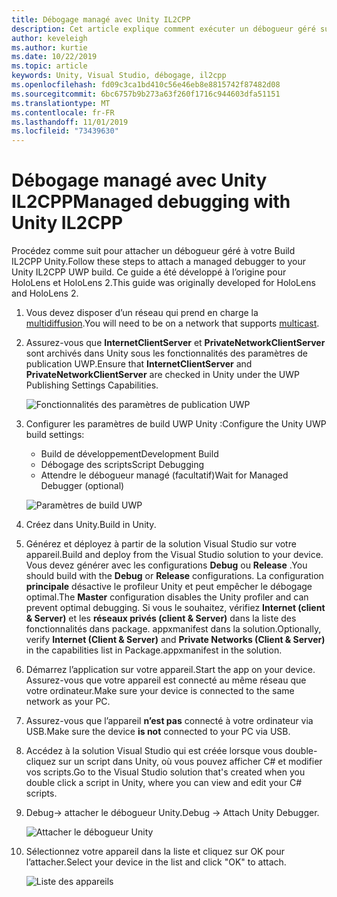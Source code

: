```yaml
---
title: Débogage managé avec Unity IL2CPP
description: Cet article explique comment exécuter un débogueur géré sur votre projet UWP IL2CPP Unity.
author: keveleigh
ms.author: kurtie
ms.date: 10/22/2019
ms.topic: article
keywords: Unity, Visual Studio, débogage, il2cpp
ms.openlocfilehash: fd09c3ca1bd410c56e46eb8e8815742f87482d08
ms.sourcegitcommit: 6bc6757b9b273a63f260f1716c944603dfa51151
ms.translationtype: MT
ms.contentlocale: fr-FR
ms.lasthandoff: 11/01/2019
ms.locfileid: "73439630"
---
```

# <a name="managed-debugging-with-unity-il2cpp"></a><span data-ttu-id="08b50-104">Débogage managé avec Unity IL2CPP</span><span class="sxs-lookup"><span data-stu-id="08b50-104">Managed debugging with Unity IL2CPP</span></span>

<span data-ttu-id="08b50-105">Procédez comme suit pour attacher un débogueur géré à votre Build IL2CPP Unity.</span><span class="sxs-lookup"><span data-stu-id="08b50-105">Follow these steps to attach a managed debugger to your Unity IL2CPP UWP build.</span></span> <span data-ttu-id="08b50-106">Ce guide a été développé à l’origine pour HoloLens et HoloLens 2.</span><span class="sxs-lookup"><span data-stu-id="08b50-106">This guide was originally developed for HoloLens and HoloLens 2.</span></span>

1. <span data-ttu-id="08b50-107">Vous devez disposer d’un réseau qui prend en charge la [multidiffusion](https://en.wikipedia.org/wiki/Multicast).</span><span class="sxs-lookup"><span data-stu-id="08b50-107">You will need to be on a network that supports [multicast](https://en.wikipedia.org/wiki/Multicast).</span></span>
1. <span data-ttu-id="08b50-108">Assurez-vous que **InternetClientServer** et **PrivateNetworkClientServer** sont archivés dans Unity sous les fonctionnalités des paramètres de publication UWP.</span><span class="sxs-lookup"><span data-stu-id="08b50-108">Ensure that **InternetClientServer** and **PrivateNetworkClientServer** are checked in Unity under the UWP Publishing Settings Capabilities.</span></span>

    ![Fonctionnalités des paramètres de publication UWP](images/il2cpp-debugging-capabilities.png)

1. <span data-ttu-id="08b50-110">Configurer les paramètres de build UWP Unity :</span><span class="sxs-lookup"><span data-stu-id="08b50-110">Configure the Unity UWP build settings:</span></span>
    - <span data-ttu-id="08b50-111">Build de développement</span><span class="sxs-lookup"><span data-stu-id="08b50-111">Development Build</span></span>
    - <span data-ttu-id="08b50-112">Débogage des scripts</span><span class="sxs-lookup"><span data-stu-id="08b50-112">Script Debugging</span></span>
    - <span data-ttu-id="08b50-113">Attendre le débogueur managé (facultatif)</span><span class="sxs-lookup"><span data-stu-id="08b50-113">Wait for Managed Debugger (optional)</span></span>

    ![Paramètres de build UWP](images/il2cpp-debugging-build.png)

1. <span data-ttu-id="08b50-115">Créez dans Unity.</span><span class="sxs-lookup"><span data-stu-id="08b50-115">Build in Unity.</span></span>
1. <span data-ttu-id="08b50-116">Générez et déployez à partir de la solution Visual Studio sur votre appareil.</span><span class="sxs-lookup"><span data-stu-id="08b50-116">Build and deploy from the Visual Studio solution to your device.</span></span> <span data-ttu-id="08b50-117">Vous devez générer avec les configurations **Debug** ou **Release** .</span><span class="sxs-lookup"><span data-stu-id="08b50-117">You should build with the **Debug** or **Release** configurations.</span></span> <span data-ttu-id="08b50-118">La configuration **principale** désactive le profileur Unity et peut empêcher le débogage optimal.</span><span class="sxs-lookup"><span data-stu-id="08b50-118">The **Master** configuration disables the Unity profiler and can prevent optimal debugging.</span></span> <span data-ttu-id="08b50-119">Si vous le souhaitez, vérifiez **Internet (client & Server)** et les **réseaux privés (client & Server)** dans la liste des fonctionnalités dans package. appxmanifest dans la solution.</span><span class="sxs-lookup"><span data-stu-id="08b50-119">Optionally, verify **Internet (Client & Server)** and **Private Networks (Client & Server)** in the capabilities list in Package.appxmanifest in the solution.</span></span>
1. <span data-ttu-id="08b50-120">Démarrez l’application sur votre appareil.</span><span class="sxs-lookup"><span data-stu-id="08b50-120">Start the app on your device.</span></span> <span data-ttu-id="08b50-121">Assurez-vous que votre appareil est connecté au même réseau que votre ordinateur.</span><span class="sxs-lookup"><span data-stu-id="08b50-121">Make sure your device is connected to the same network as your PC.</span></span>
1. <span data-ttu-id="08b50-122">Assurez-vous que l’appareil **n’est pas** connecté à votre ordinateur via USB.</span><span class="sxs-lookup"><span data-stu-id="08b50-122">Make sure the device **is not** connected to your PC via USB.</span></span>
1. <span data-ttu-id="08b50-123">Accédez à la solution Visual Studio qui est créée lorsque vous double-cliquez sur un script dans Unity, où vous pouvez afficher C# et modifier vos scripts.</span><span class="sxs-lookup"><span data-stu-id="08b50-123">Go to the Visual Studio solution that's created when you double click a script in Unity, where you can view and edit your C# scripts.</span></span>
1. <span data-ttu-id="08b50-124">Debug-> attacher le débogueur Unity.</span><span class="sxs-lookup"><span data-stu-id="08b50-124">Debug -> Attach Unity Debugger.</span></span>

    ![Attacher le débogueur Unity](images/il2cpp-debugging-attach.png)

1. <span data-ttu-id="08b50-126">Sélectionnez votre appareil dans la liste et cliquez sur OK pour l’attacher.</span><span class="sxs-lookup"><span data-stu-id="08b50-126">Select your device in the list and click "OK" to attach.</span></span>

    ![Liste des appareils](images/il2cpp-debugging-machines.png)
